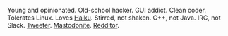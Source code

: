 Young and opinionated. Old-school hacker. GUI addict. Clean coder. Tolerates Linux. Loves [Haiku](https://haiku-os.org). Stirred, not shaken. C++, not Java. IRC, not Slack. [Tweeter](http://twitter.com/waddlesplash). [Mastodonite](https://mastodon.social/@waddlesplash). [Redditor](https://www.reddit.com/user/waddlesplash).
